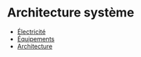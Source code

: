 # Architecture système

- [Électricité](Electricite)
- [Équipements](Equipement)
- [Architecture](SystemArchitecture)